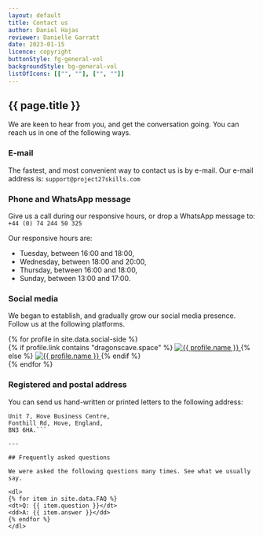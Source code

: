```yaml
---
layout: default
title: Contact us
author: Daniel Hajas
reviewer: Danielle Garratt
date: 2023-01-15
licence: copyright
buttonStyle: fg-general-vol
backgroundStyle: bg-general-vol
listOfIcons: [["", ""], ["", ""]]
---
```


## {{ page.title }}

We are keen to hear from you, and get the conversation going.
You can reach us in one of the following ways.

### E-mail

The fastest, and most convenient way to contact us is by e-mail.
Our e-mail address is: `support@project27skills.com`

### Phone and WhatsApp message

Give us a call during our responsive hours, or drop a WhatsApp message to: 
`+44 (0) 74 244 50 325`

Our responsive hours are:

- Tuesday, between 16:00 and 18:00,
- Wednesday, between 18:00 and 20:00,
- Thursday, between 16:00 and 18:00,
- Sunday, between 13:00 and 17:00.

### Social media

We began to establish, and gradually grow our social media presence.
Follow us at the following platforms.

<div class="row">
{% for profile in site.data.social-side %}
<div class="col">
{% if profile.link contains "dragonscave.space" %}
<a target="_blank" rel="me" href="{{ profile.link }}">
<img src="{{ profile.icon | prepend: site.baseurl }}" alt="{{ profile.name }}" class="img-follow-us-new">
</a>
{% else %}
<a target="_blank" rel="noopenner noreferrer" href="{{ profile.link }}">
<img src="{{ profile.icon | prepend: site.baseurl }}" alt="{{ profile.name }}" class="img-follow-us-new">
</a>
{% endif %}
</div>
{% endfor %}
</div>

### Registered and postal address

You can send us hand-written or printed letters to the following address:

```Project27 Consultancy Group C.I.C.,
Unit 7, Hove Business Centre,
Fonthill Rd, Hove, England,
BN3 6HA.```

---

## Frequently asked questions

We were asked the following questions many times. See what we usually say.

<dl>
{% for item in site.data.FAQ %}
<dt>Q: {{ item.question }}</dt>
<dd>A: {{ item.answer }}</dd>
{% endfor %}
</dl>